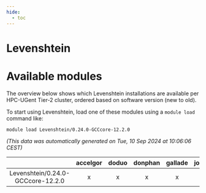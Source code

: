 ```yaml
---
hide:
  - toc
---
```


Levenshtein
===========

# Available modules


The overview below shows which Levenshtein installations are available per HPC-UGent Tier-2 cluster, ordered based on software version (new to old).

To start using Levenshtein, load one of these modules using a `module load` command like:

```shell
module load Levenshtein/0.24.0-GCCcore-12.2.0
```

*(This data was automatically generated on Tue, 10 Sep 2024 at 10:06:06 CEST)*  

| |accelgor|doduo|donphan|gallade|joltik|shinx|skitty|
| :---: | :---: | :---: | :---: | :---: | :---: | :---: | :---: |
|Levenshtein/0.24.0-GCCcore-12.2.0|x|x|x|x|x|-|x|
